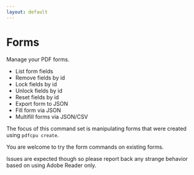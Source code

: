 ```yaml
---
layout: default
---
```


# Forms

Manage your PDF forms.

* List form fields
* Remove fields by id
* Lock fields by id
* Unlock fields by id
* Reset fields by id
* Export form to JSON
* Fill form via JSON
* Multifill forms via JSON/CSV

The focus of this command set is manipulating forms that were created using `pdfcpu create`.

You are welcome to try the form commands on existing forms.

Issues are expected though so please report back any strange behavior
based on using Adobe Reader only.